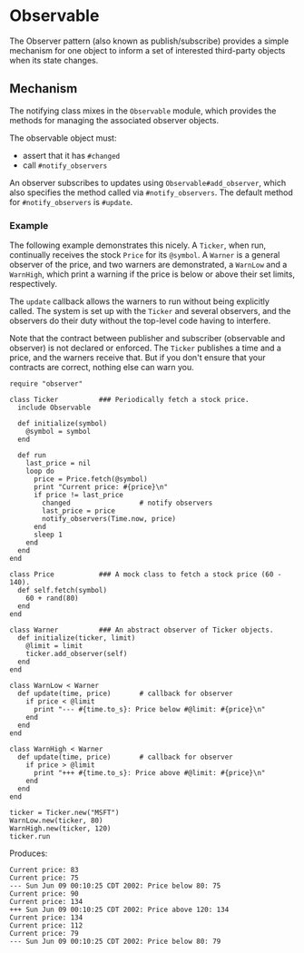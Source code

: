 # Observable

The Observer pattern (also known as publish/subscribe) provides a simple
mechanism for one object to inform a set of interested third-party objects
when its state changes.

## Mechanism

The notifying class mixes in the `Observable` module, which provides the
methods for managing the associated observer objects.

The observable object must:

*   assert that it has `#changed`
*   call `#notify_observers`


An observer subscribes to updates using `Observable#add_observer`, which also
specifies the method called via `#notify_observers`. The default method for
`#notify_observers` is `#update`.

### Example

The following example demonstrates this nicely.  A `Ticker`, when run,
continually receives the stock `Price` for its `@symbol`.  A `Warner` is a
general observer of the price, and two warners are demonstrated, a `WarnLow`
and a `WarnHigh`, which print a warning if the price is below or above their
set limits, respectively.

The `update` callback allows the warners to run without being explicitly
called.  The system is set up with the `Ticker` and several observers, and the
observers do their duty without the top-level code having to interfere.

Note that the contract between publisher and subscriber (observable and
observer) is not declared or enforced.  The `Ticker` publishes a time and a
price, and the warners receive that.  But if you don't ensure that your
contracts are correct, nothing else can warn you.

    require "observer"

    class Ticker          ### Periodically fetch a stock price.
      include Observable

      def initialize(symbol)
        @symbol = symbol
      end

      def run
        last_price = nil
        loop do
          price = Price.fetch(@symbol)
          print "Current price: #{price}\n"
          if price != last_price
            changed                 # notify observers
            last_price = price
            notify_observers(Time.now, price)
          end
          sleep 1
        end
      end
    end

    class Price           ### A mock class to fetch a stock price (60 - 140).
      def self.fetch(symbol)
        60 + rand(80)
      end
    end

    class Warner          ### An abstract observer of Ticker objects.
      def initialize(ticker, limit)
        @limit = limit
        ticker.add_observer(self)
      end
    end

    class WarnLow < Warner
      def update(time, price)       # callback for observer
        if price < @limit
          print "--- #{time.to_s}: Price below #@limit: #{price}\n"
        end
      end
    end

    class WarnHigh < Warner
      def update(time, price)       # callback for observer
        if price > @limit
          print "+++ #{time.to_s}: Price above #@limit: #{price}\n"
        end
      end
    end

    ticker = Ticker.new("MSFT")
    WarnLow.new(ticker, 80)
    WarnHigh.new(ticker, 120)
    ticker.run

Produces:

    Current price: 83
    Current price: 75
    --- Sun Jun 09 00:10:25 CDT 2002: Price below 80: 75
    Current price: 90
    Current price: 134
    +++ Sun Jun 09 00:10:25 CDT 2002: Price above 120: 134
    Current price: 134
    Current price: 112
    Current price: 79
    --- Sun Jun 09 00:10:25 CDT 2002: Price below 80: 79